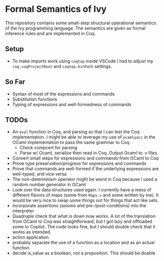 # Formal Semantics of Ivy

This repository contains some small-step structural operational semantics of the Ivy programming language. The semantics are given as formal inference rules and are implemented in Coq.

## Setup
- To make imports work using `coqtop` inside VSCode I had to adjust my `coq.coqProjectRoot` and `coqtop.binPath` settings.


<!-- TODO Rewrite README from here down -->

## So Far
- Syntax of most of the expressions and commands
- Substitution functions
- Typing of expressions and well-formedness of commands


## TODOs
- An `eval` function in Coq, and parsing so that I can test the Coq implementation. I might be able to leverage my use of `ocamlyacc` in the OCaml implementation to pass the same grammar to Coq.
    + Check compcert for parsing
    + Parse w/ Ocaml, serialize then read in Coq. Output Ocaml to .v files.
- Convert small steps for expressions and commands from OCaml to Coq
- Prove type preservation/progress for expressions and commands
- Prove that commands are well-formed if the underlying expressions are well-typed, and vice versa
- The non-determinism operator might be weird in Coq because I used a random number generator in OCaml
- Look over the data structures used again. I currently have a mess of different flavors of maps (some from `Maps.v` and some written by me). It would be very nice to swap some things out for things that act like sets. 
- Incorporate assertions (axioms and pre-/post-conditions) into the interpreter
- Quadruple check that what is down now works. A lot of the translation from OCaml to Coq was straightforward, but I got lazy and offloaded some to Copilot. The code looks fine, but I should double check that it works as intended.
- action application
- probably separate the use of a function as a location and as an actual function   
- decide is_value as a boolean, not a proposition. This should be doable
